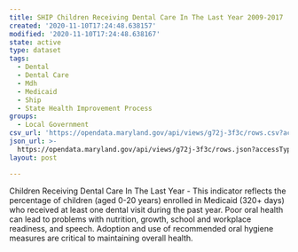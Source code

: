 ```yaml
---
title: SHIP Children Receiving Dental Care In The Last Year 2009-2017
created: '2020-11-10T17:24:48.638157'
modified: '2020-11-10T17:24:48.638167'
state: active
type: dataset
tags:
  - Dental
  - Dental Care
  - Mdh
  - Medicaid
  - Ship
  - State Health Improvement Process
groups:
  - Local Government
csv_url: 'https://opendata.maryland.gov/api/views/g72j-3f3c/rows.csv?accessType=DOWNLOAD'
json_url: >-
  https://opendata.maryland.gov/api/views/g72j-3f3c/rows.json?accessType=DOWNLOAD
layout: post

---
```

Children Receiving Dental Care In The Last Year - This indicator reflects the percentage of children (aged 0-20 years) enrolled in Medicaid (320+ days) who received at least one dental visit during the past year. Poor oral health can lead to problems with nutrition, growth, school and workplace readiness, and speech. Adoption and use of recommended oral hygiene measures are critical to maintaining overall health.
